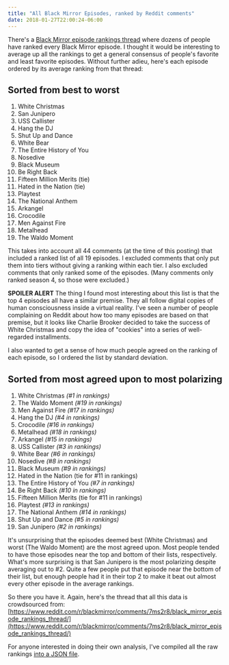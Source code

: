 ```yaml
---
title: "All Black Mirror Episodes, ranked by Reddit comments"
date: 2018-01-27T22:00:24-06:00
---
```


There's a [Black Mirror episode rankings thread](https://www.reddit.com/r/blackmirror/comments/7ms2r8/black_mirror_episode_rankings_thread/) where dozens of people have ranked every Black Mirror episode. I thought it would be interesting to average up all the rankings to get a general consensus of people's favorite and least favorite episodes. Without further adieu, here's each episode ordered by its average ranking from that thread:
<!--more-->

## Sorted from best to worst

<ol>
  <li>White Christmas</li>
  <li>San Junipero</li>
  <li>USS Callister</li>
  <li>Hang the DJ</li>
  <li>Shut Up and Dance</li>
  <li>White Bear</li>
  <li>The Entire History of You</li>
  <li>Nosedive</li>
  <li>Black Museum</li>
  <li>Be Right Back</li>
  <li>Fifteen Million Merits (tie)</li>
  <li value="11">Hated in the Nation (tie)</li>
  <li value="13">Playtest</li>
  <li>The National Anthem</li>
  <li>Arkangel</li>
  <li>Crocodile</li>
  <li>Men Against Fire</li>
  <li>Metalhead</li>
  <li>The Waldo Moment</li>
</ol>

This takes into account all 44 comments (at the time of this posting) that included a ranked list of all 19 episodes. I excluded comments that only put them into tiers without giving a ranking within each tier. I also excluded comments that only ranked some of the episodes. (Many comments only ranked season 4, so those were excluded.)

**SPOILER ALERT** The thing I found most interesting about this list is that the top 4 episodes all have a similar premise. They all follow digital copies of human consciousness inside a virtual reality. I've seen a number of people complaining on Reddit about how too many episodes are based on that premise, but it looks like Charlie Brooker decided to take the success of White Christmas and copy the idea of "cookies" into a series of well-regarded installments.

I also wanted to get a sense of how much people agreed on the ranking of each episode, so I ordered the list by standard deviation.

## Sorted from most agreed upon to most polarizing

1. White Christmas _(#1 in rankings)_
2. The Waldo Moment _(#19 in rankings)_
3. Men Against Fire _(#17 in rankings)_
4. Hang the DJ _(#4 in rankings)_
5. Crocodile _(#16 in rankings)_
6. Metalhead _(#18 in rankings)_
7. Arkangel _(#15 in rankings)_
8. USS Callister _(#3 in rankings)_
9. White Bear _(#6 in rankings)_
10. Nosedive _(#8 in rankings)_
11. Black Museum _(#9 in rankings)_
12. Hated in the Nation (tie for #11 in rankings)
13. The Entire History of You _(#7 in rankings)_
14. Be Right Back _(#10 in rankings)_
15. Fifteen Million Merits (tie for #11 in rankings)
16. Playtest _(#13 in rankings)_
17. The National Anthem _(#14 in rankings)_
18. Shut Up and Dance _(#5 in rankings)_
19. San Junipero _(#2 in rankings)_

It's unsurprising that the episodes deemed best (White Christmas) and worst (The Waldo Moment) are the most agreed upon. Most people tended to have those episodes near the top and bottom of their lists, respectively. What's more surprising is that San Junipero is the most polarizing despite averaging out to #2. Quite a few people put that episode near the bottom of their list, but enough people had it in their top 2 to make it beat out almost every other episode in the average rankings.

So there you have it. Again, here's the thread that all this data is crowdsourced from:
[https://www.reddit.com/r/blackmirror/comments/7ms2r8/black_mirror_episode_rankings_thread/](https://www.reddit.com/r/blackmirror/comments/7ms2r8/black_mirror_episode_rankings_thread/)

For anyone interested in doing their own analysis, I've compiled all the raw rankings <a href="/data/black-mirror-episodes.json" target="_blank">into a JSON file</a>.
